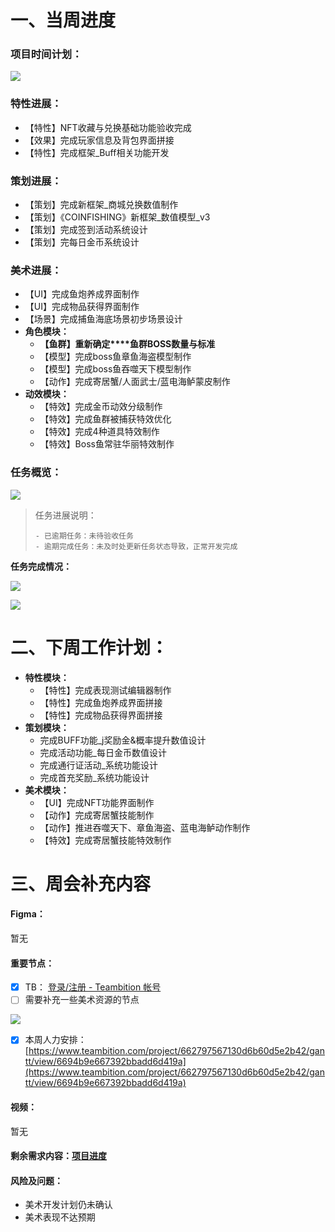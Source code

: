 # 一、当周进度
### 项目时间计划：
![](https://cdn.nlark.com/yuque/0/2024/png/12926950/1721990363797-214b34f7-e236-4a9e-933d-113fa4240e81.png)

### 特性进展：
+ 【特性】NFT收藏与兑换基础功能验收完成
+ 【效果】完成玩家信息及背包界面拼接
+ 【特性】完成框架_Buff相关功能开发

### 策划进展：
+ 【策划】完成新框架_商城兑换数值制作
+ 【策划】《COINFISHING》新框架_数值模型_v3
+ 【策划】完成签到活动系统设计
+ 【策划】完每日金币系统设计

### 美术进展：
+ 【UI】完成鱼炮养成界面制作
+ 【UI】完成物品获得界面制作
+ 【场景】完成捕鱼海底场景初步场景设计
+ **角色模块：**
    - **【鱼群】重新确定****鱼群BOSS数量与标准**
    - 【模型】完成boss鱼章鱼海盗模型制作
    - 【模型】完成boss鱼吞噬天下模型制作
    - 【动作】完成寄居蟹/人面武士/蓝电海鲈蒙皮制作
+ **动效模块：**
    - 【特效】完成金币动效分级制作
    - 【特效】完成鱼群被捕获特效优化
    - 【特效】完成4种道具特效制作
    - 【特效】Boss鱼常驻华丽特效制作

### 任务概览：
![](https://cdn.nlark.com/yuque/0/2024/png/12926950/1723804047549-8d1dca36-4e31-40e1-8168-495b452e1b0d.png)

> 任务进展说明：
>
>     - 已逾期任务：未待验收任务
>     - 逾期完成任务：未及时处更新任务状态导致，正常开发完成
>

**任务完成情况：**

![](https://cdn.nlark.com/yuque/0/2024/png/12926950/1723804006238-2db3a5d4-94fa-4a8f-ac96-93cc38290207.png)

![](https://cdn.nlark.com/yuque/0/2024/png/12926950/1723804015017-9c6fdd55-18c6-41c9-98df-fca99d2ad541.png)

# 二、下周工作计划：
+ **特性模块：**
    - 【特性】完成表现测试编辑器制作
    - 【特性】完成鱼炮养成界面拼接
    - 【特性】完成物品获得界面拼接
+ **策划模块：**
    - 完成BUFF功能_j奖励金&概率提升数值设计
    - 完成活动功能_每日金币数值设计
    - 完成通行证活动_系统功能设计
    - 完成首充奖励_系统功能设计
+ **美术模块：**
    - 【UI】完成NFT功能界面制作
    - 【动作】完成寄居蟹技能制作
    - 【动作】推进吞噬天下、章鱼海盗、蓝电海鲈动作制作
    - 【特效】完成寄居蟹技能特效制作



# 三、周会补充内容
#### Figma：
暂无

#### 重要节点：
- [x] TB：  [登录/注册 - Teambition 帐号](https://www.teambition.com/plugin/calendar)
- [ ] 需要补充一些美术资源的节点

![](https://cdn.nlark.com/yuque/0/2024/png/12926950/1723881323611-24049804-a3bc-4613-9048-4ef2815368b2.png)

- [x] 本周人力安排：  [https://www.teambition.com/project/662797567130d6b60d5e2b42/gantt/view/6694b9e667392bbadd6d419a](https://www.teambition.com/project/662797567130d6b60d5e2b42/gantt/view/6694b9e667392bbadd6d419a)

#### 视频：
暂无

#### 剩余需求内容：[项目进度](https://snh48group.yuque.com/qim4en/cqb2hd/imwreymm116lreux#K3dE)
#### 风险及问题：
+ 美术开发计划仍未确认
+ 美术表现不达预期

